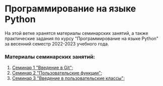 # Программирование на языке Python

На этой ветке хранятся материалы семинарских занятий, а также практические задания по курсу "Программирование на языке Python" за весенний семестр 2022-2023 учебного года.

### Материалы семинарских занятий:

1. [Семинар 1 "Введение в Git"](https://github.com/EvgrafovMichail/python_mipt_dafe/tree/2022-2023_spring/sem1);
2. [Семинар 2 "Пользовательские функции"](https://github.com/EvgrafovMichail/python_mipt_dafe/tree/2022-2023_spring/sem2);
3. [Семинар 3 "Введение в пользовательские классы"](https://github.com/EvgrafovMichail/python_mipt_dafe/tree/2022-2023_spring/sem3);
